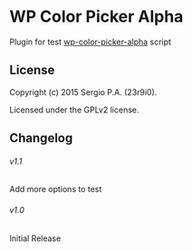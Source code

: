 # WP Color Picker Alpha
Plugin for test [wp-color-picker-alpha][1] script

## License
Copyright (c) 2015 Sergio P.A. (23r9i0).

Licensed under the GPLv2 license.

## Changelog

###### v1.1
Add more options to test

###### v1.0
Initial Release


[1]: https://github.com/23r9i0/wp-color-picker-alpha
